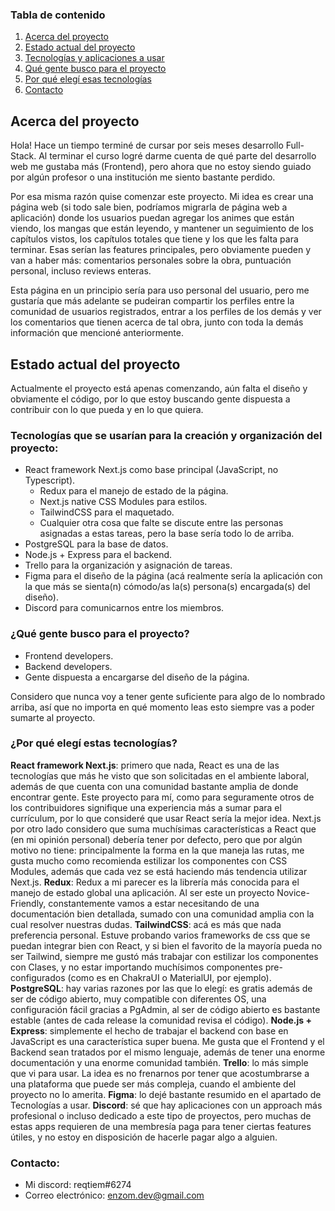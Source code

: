
### Tabla de contenido
1. [Acerca del proyecto](#1)
2. [Estado actual del proyecto](#2)
3. [Tecnologías y aplicaciones a usar](#3)
4. [Qué gente busco para el proyecto](#4)
5. [Por qué elegí esas tecnologías](#5)
6. [Contacto](#6) 


## Acerca del proyecto <a name="1"> </a>
Hola! Hace un tiempo terminé de cursar por seis meses desarrollo Full-Stack. Al terminar el curso logré darme cuenta de qué parte del desarrollo web me gustaba más (Frontend), pero ahora que no estoy siendo guiado por algún profesor o una institución me siento bastante perdido. 

Por esa misma razón quise comenzar este proyecto. Mi idea es crear una página web (si todo sale bien, podríamos migrarla de página web a aplicación) donde los usuarios puedan agregar los animes que están viendo, los mangas que están leyendo, y mantener un seguimiento de los capítulos vistos, los capítulos totales que tiene y los que les falta para terminar. Esas serían las features principales, pero obviamente pueden y van a haber más: comentarios personales sobre la obra, puntuación personal, incluso reviews enteras.

Esta página en un principio sería para uso personal del usuario, pero me gustaría que más adelante se pudeiran compartir los perfiles entre la comunidad de usuarios registrados, entrar a los perfiles de los demás y ver los comentarios que tienen acerca de tal obra, junto con toda la demás información que mencioné anteriormente.
## Estado actual del proyecto <a name="2"></a>
Actualmente el proyecto está apenas comenzando, aún falta el diseño y obviamente el código, por lo que estoy buscando gente dispuesta a contribuir con lo que pueda y en lo que quiera.


### Tecnologías que se usarían para la creación y organización del proyecto: <a name="3"> </a>

 - React framework Next.js como base principal (JavaScript, no Typescript).
	 - Redux para el manejo de estado de la página.
	 - Next.js native CSS Modules para estilos.
	 - TailwindCSS para el maquetado.
	 - Cualquier otra cosa que falte se discute entre las personas asignadas a estas tareas, pero la base sería todo lo de arriba.
- PostgreSQL para la base de datos.
- Node.js + Express para el backend.
- Trello para la organización y asignación de tareas.
- Figma para el diseño de la página (acá realmente sería la aplicación con la que más se sienta(n) cómodo/as la(s) persona(s) encargada(s) del diseño).
- Discord para comunicarnos entre los miembros. 

### ¿Qué gente busco para el proyecto? <a name="4"> </a>
- Frontend developers.
- Backend developers.
- Gente dispuesta a encargarse del diseño de la página.

Considero que nunca voy a tener gente suficiente para algo de lo nombrado arriba, así que no importa en qué momento leas esto siempre vas a poder sumarte al proyecto.

### ¿Por qué elegí estas tecnologías? <a name="5"> </a>
**React framework Next.js**: primero que nada, React es una de las tecnologías que más he visto que son solicitadas en el ambiente laboral, además de que cuenta con una comunidad bastante amplia de donde encontrar gente. Este proyecto para mí, como para seguramente otros de los contribuidores signifique una experiencia más a sumar para el currículum, por lo que consideré que usar React sería la mejor idea. Next.js por otro lado considero que suma muchísimas características a React que (en mi opinión personal) debería tener por defecto, pero que por algún motivo no tiene: principalmente la forma en la que maneja las rutas, me gusta mucho como recomienda estilizar los componentes con CSS Modules, además que cada vez se está haciendo más tendencia utilizar Next.js.
**Redux**: Redux a mi parecer es la librería más conocida para el manejo de estado global una aplicación. Al ser este un proyecto Novice-Friendly, constantemente vamos a estar necesitando de una documentación bien detallada, sumado con una comunidad amplia con la cual resolver nuestras dudas. 
**TailwindCSS**: acá es más que nada preferencia personal. Estuve probando varios frameworks de css que se puedan integrar bien con React, y si bien el favorito de la mayoría pueda no ser Tailwind, siempre me gustó más trabajar con estilizar los componentes con Clases, y no estar importando muchísimos componentes pre-configurados (como es en ChakraUI o MaterialUI, por ejemplo).
**PostgreSQL**: hay varias razones por las que lo elegí: es gratis además de ser de código abierto, muy compatible con diferentes OS, una configuración fácil gracias a PgAdmin, al ser de código abierto es bastante estable (antes de cada release la comunidad revisa el código).
**Node.js + Express**: simplemente el hecho de trabajar el backend con base en JavaScript es una característica super buena. Me gusta que el Frontend y el Backend sean tratados por el mismo lenguaje, además de tener una enorme documentación y una enorme comunidad también.
**Trello**: lo más simple que vi para usar. La idea es no frenarnos por tener que acostumbrarse a una plataforma que puede ser más compleja, cuando el ambiente del proyecto no lo amerita.
**Figma**: lo dejé bastante resumido en el apartado de Tecnologías a usar.
**Discord**: sé que hay aplicaciones con un approach más profesional o incluso dedicado a este tipo de proyectos, pero muchas de estas apps requieren de una membresía paga para tener ciertas features útiles, y no estoy en disposición de hacerle pagar algo a alguien.

### Contacto: <a name="6"> </a>
- Mi discord: reqtiem#6274
- Correo electrónico: enzom.dev@gmail.com



